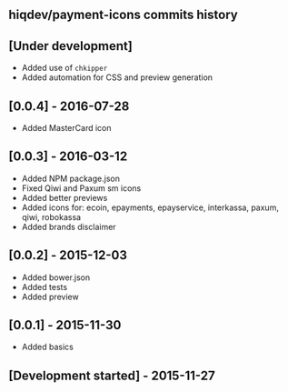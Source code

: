 hiqdev/payment-icons commits history
------------------------------------

## [Under development]

- Added use of `chkipper`
- Added automation for CSS and preview generation

## [0.0.4] - 2016-07-28

- Added MasterCard icon

## [0.0.3] - 2016-03-12

- Added NPM package.json
- Fixed Qiwi and Paxum sm icons
- Added better previews
- Added icons for: ecoin, epayments, epayservice, interkassa, paxum, qiwi, robokassa
- Added brands disclaimer

## [0.0.2] - 2015-12-03

- Added bower.json
- Added tests
- Added preview

## [0.0.1] - 2015-11-30

- Added basics

## [Development started] - 2015-11-27
